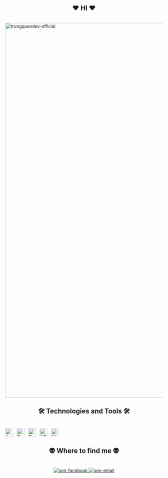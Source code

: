 <h2 align="center">❤️ HI ❤️</h2>
<br>
<a href="#" target="_blank">
  <img src="https://coccoc.com/search?query=Pixabay" width="1200" alt="trungquandev-official" />
</a>
<h2 align="center">🛠 Technologies and Tools 🛠</h2>
<br>
<!-- https://simpleicons.org/ -->
<span><img src="https://img.shields.io/badge/JavaScript-282C34?logo=javascript&logoColor=F7DF1E" alt="JavaScript logo" title="JavaScript" height="25" /></span>
&nbsp;
<span><img src="https://img.shields.io/badge/apachenetbeanside-282C34?logo=apachenetbeanside&logoColor=61DAFB" alt="ReactJS logo" title="apachenetbeanside" height="25" /></span>
&nbsp;
<span><img src="https://img.shields.io/badge/python-282C34?logo=python&logoColor=764ABC" alt="Redux logo" title="python" height="25" /></span>
&nbsp;
<span><img src="https://img.shields.io/badge/HTML5-282C34?logo=html5&logoColor=E34F26" alt="HTML5 logo" title="HTML5" height="25" /></span>
&nbsp;
<span><img src="https://img.shields.io/badge/VS%20Code-282C34?logo=visual-studio-code&logoColor=007ACC" alt="Visual Studio Code logo" title="Visual Studio Code" height="25" /></span>
&nbsp;
<br>
<h2 align="center">👽 Where to find me 👽</h2>
<br>
<!-- https://icons8.com -->
<div align="center">
  <a href="https://facebook.com/sonvipvn" target="blank">
    <img src="https://img.icons8.com/bubbles/100/000000/facebook-new.png" alt="son-facebook" />
  </a>
  <a href="mailto:sonktvipk@gmail.com" target="top">
    <img src="https://img.icons8.com/bubbles/100/000000/apple-mail.png" alt="son-email" />
  </a>
</div>

<br>


